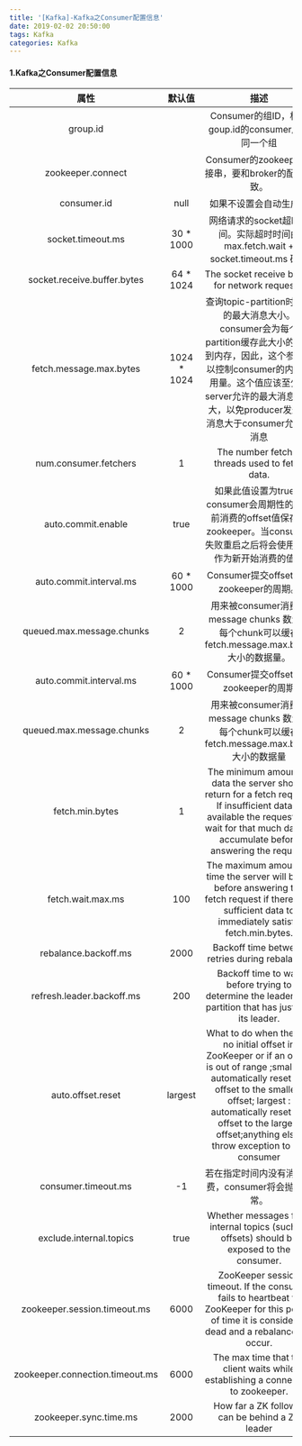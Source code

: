 ```yaml
---
title: '[Kafka]-Kafka之Consumer配置信息'
date: 2019-02-02 20:50:00
tags: Kafka
categories: Kafka
---
```

#### 1.Kafka之Consumer配置信息

| 属性| 默认值| 描述|
|:-:|:-:|:-:|
| group.id|  |Consumer的组ID，相同goup.id的consumer属于同一个组 |
| zookeeper.connect|  | Consumer的zookeeper连接串，要和broker的配置一致。|
| consumer.id| null| 如果不设置会自动生成。|
| socket.timeout.ms | 30 * 1000 |网络请求的socket超时时间。实际超时时间由max.fetch.wait + socket.timeout.ms 确定|
| socket.receive.buffer.bytes| 64 * 1024|The socket receive buffer for network requests.|
| fetch.message.max.bytes | 1024 * 1024 | 查询topic-partition时允许的最大消息大小。consumer会为每个partition缓存此大小的消息到内存，因此，这个参数可以控制consumer的内存使用量。这个值应该至少比server允许的最大消息大小大，以免producer发送的消息大于consumer允许的消息|
| num.consumer.fetchers|1| The number fetcher threads used to fetch data.|
| auto.commit.enable| true| 如果此值设置为true，consumer会周期性的把当前消费的offset值保存到zookeeper。当consumer失败重启之后将会使用此值作为新开始消费的值。|
|auto.commit.interval.ms | 60 * 1000 | Consumer提交offset值到zookeeper的周期。|
|queued.max.message.chunks| 2 | 用来被consumer消费的message chunks 数量， 每个chunk可以缓存fetch.message.max.bytes大小的数据量。 |
| auto.commit.interval.ms | 60 * 1000 | Consumer提交offset值到zookeeper的周期 |
| queued.max.message.chunks | 2| 用来被consumer消费的message chunks 数量， 每个chunk可以缓存fetch.message.max.bytes大小的数据量 |
| fetch.min.bytes| 1| The minimum amount of data the server should return for a fetch request. If insufficient data is available the request will wait for that much data to accumulate before answering the request.|
| fetch.wait.max.ms| 100| The maximum amount of time the server will block before answering the fetch request if there isn’t sufficient data to immediately satisfy fetch.min.bytes. |
| rebalance.backoff.ms | 2000| Backoff time between retries during rebalance. |
| refresh.leader.backoff.ms | 200| Backoff time to wait before trying to determine the leader of a partition that has just lost its leader.|
| auto.offset.reset | largest| What to do when there is no initial offset in ZooKeeper or if an offset is out of range ;smallest : automatically reset the offset to the smallest offset; largest : automatically reset the offset to the largest offset;anything else: throw exception to the consumer |
| consumer.timeout.ms| -1 | 若在指定时间内没有消息消费，consumer将会抛出异常。|
| exclude.internal.topics| true| Whether messages from internal topics (such as offsets) should be exposed to the consumer.|
| zookeeper.session.timeout.ms| 6000 | ZooKeeper session timeout. If the consumer fails to heartbeat to ZooKeeper for this period of time it is considered dead and a rebalance will occur.|
| zookeeper.connection.timeout.ms | 6000| The max time that the client waits while establishing a connection to zookeeper.|
| zookeeper.sync.time.ms | 2000| How far a ZK follower can be behind a ZK leader |
